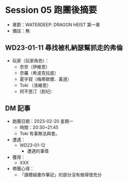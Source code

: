 # Session 05 跑團後摘要

- 章節：WATERDEEP: DRAGON HEIST 第一章
- 備註：無

## WD23-01-11 尋找被札納瑟幫抓走的弗倫

- 玩家（玩家角色）：
  - 奈奈（伊維恩）
  - 奈羅（希波克拉底）
  - 夏宇寂（梅蒂歐爾．黃道）
  - Toki （洛維恩）
  - 阿不思汀（劍圮）

## DM 記事

- 跑團日期：2023-02-20 星期一
  - 時間：20:30~21:45
  - Toki 有事無法與會。
- 遭遇：
  - WD23-01-12
    - 遭遇的事情
- 獲得：
  - XXX
- 帶團心得：
  - 「讀模組書作筆記」的部分沒有做得很充分
